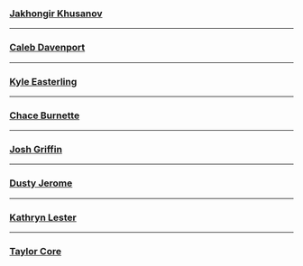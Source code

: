 ### [Jakhongir Khusanov](https://github.com/jkhusanov)

---

### [Caleb Davenport](https://github.com/calebmackdavenport)

---

### [Kyle Easterling](https://github.com/rkyle35242)

---

### [Chace Burnette](https://github.com/chaceburnette)

---

### [Josh Griffin](https://github.com/joshuakg)

---

### [Dusty Jerome](https://github.com/rykugur)

---

### [Kathryn Lester](https://github.com/kathrynnlester)

---

### [Taylor Core](https://github.com/taylorcore)
